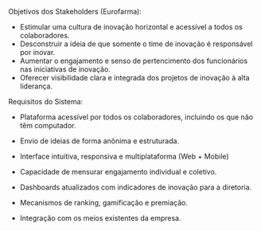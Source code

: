 Objetivos dos Stakeholders (Eurofarma):

- Estimular uma cultura de inovação horizontal e acessível a todos os colaboradores. 
- Desconstruir a ideia de que somente o time de inovação é responsável por inovar. 
-  Aumentar o engajamento e senso de pertencimento dos funcionários nas iniciativas de inovação.
- Oferecer visibilidade clara e integrada dos projetos de inovação à alta liderança.

Requisitos do Sistema:
 - Plataforma acessível por todos os colaboradores, incluindo os que não têm computador. 
 
-  Envio de ideias de forma anônima e estruturada. 
- Interface intuitiva, responsiva e multiplataforma (Web + Mobile) 
- Capacidade de mensurar engajamento individual e coletivo. 
- Dashboards atualizados com indicadores de inovação para a diretoria. 
- Mecanismos de ranking, gamificação e premiação. 
- Integração com os meios existentes da empresa.
